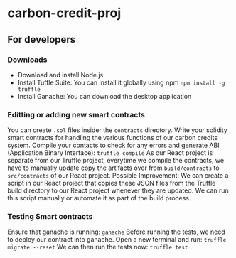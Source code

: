 # carbon-credit-proj

## For developers
### Downloads
- Download and install Node.js
- Install Tuffle Suite: You can install it globally using npm
```npm install -g truffle```
- Install Ganache: You can download the desktop application

### Editting or adding new smart contracts
You can create `.sol` files insider the `contracts` directory. Write your solidity smart contracts for handling the various functions of our carbon credits system. Compile your contacts to check for any errors and generate ABI (Application Binary Interface):
```truffle compile```
As our React project is separate from our Truffle project, everytime we compile the contracts, we have to manually update copy the artifacts over from `build/contracts` to `src/contracts` of our React project. Possible Improvement: We can create a script in our React project that copies these JSON files from the Truffle build directory to our React project whenever they are updated. We can run this script manually or automate it as part of the build process.

### Testing Smart contracts
Ensure that ganache is running:
```ganache```
Before running the tests, we need to deploy our contract into ganache. Open a new terminal and run:
```truffle migrate --reset```
We can then run the tests now:
```truffle test```